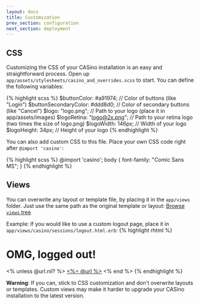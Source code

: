 ```yaml
---
layout: docs
title: Customization
prev_section: configuration
next_section: deployment
---
```


## CSS

Customizing the CSS of your CASino installation is an easy and straightforward process. Open up `app/assets/stylesheets/casino_and_overrides.scss` to start. You can define the following variables:

{% highlight scss %}
$buttonColor: #a91974;          // Color of buttons (like "Login")
$buttonSecondaryColor: #ddd8d0; // Color of secondary buttons (like "Cancel")
$logo: "logo.png";              // Path to your logo (place it in app/assets/images)
$logoRetina: "logo@2x.png";     // Path to your retina logo (two times the size of logo.png)
$logoWidth: 146px;              // Width of your logo
$logoHeight: 34px;              // Height of your logo
{% endhighlight %}

You can also add custom CSS to this file. Place your own CSS code right after `@import 'casino'`:

{% highlight scss %}
@import 'casino';
body {
  font-family: "Comic Sans MS";
}
{% endhighlight %}

## Views

You can overwrite any layout or template file, by placing it in the `app/views` folder. Just use the same path as the original template or layout: [Browse `views` tree](https://github.com/rbCAS/CASino/tree/master/app/views)

Example: If you would like to use a custom logout page, place it in `app/views/casino/sessions/logout.html.erb`:
{% highlight rhtml %}
<h1>OMG, logged out!</h1>
<% unless @url.nil? %>
  <a href="<%= @url %>"><%= @url %></a>
<% end %>
{% endhighlight %}

**Warning**: If you can, stick to CSS customization and don't overwrite layouts or templates. Custom views may make it harder to upgrade your CASino installation to the latest version.
